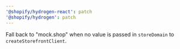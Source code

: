 ```yaml
---
'@shopify/hydrogen-react': patch
'@shopify/hydrogen': patch
---
```


Fall back to "mock.shop" when no value is passed in `storeDomain` to `createStorefrontClient`.
